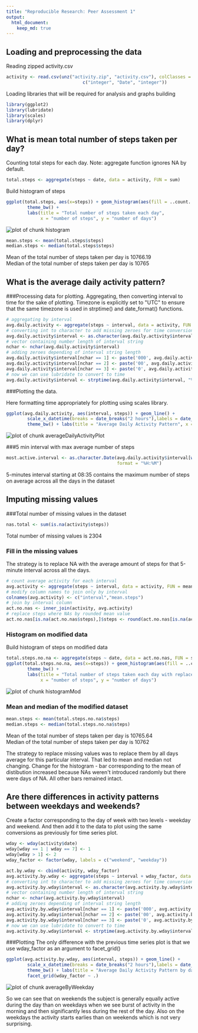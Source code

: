 ```yaml
---
title: "Reproducible Research: Peer Assessment 1"
output: 
  html_document:
    keep_md: true
---
```


## Loading and preprocessing the data

Reading zipped activity.csv


```r
activity <- read.csv(unz("activity.zip", "activity.csv"), colClasses = 
                             c("integer", "Date", "integer"))
```

Loading libraries that will be required for analysis and graphs building


```r
library(ggplot2)
library(lubridate)
library(scales)
library(dplyr)
```

## What is mean total number of steps taken per day?

Counting total steps for each day.
Note: aggregate function ignores NA by default.


```r
total.steps <- aggregate(steps ~ date, data = activity, FUN = sum)
```

Build histogram of steps

```r
ggplot(total.steps, aes(x=steps)) + geom_histogram(aes(fill = ..count..)) + 
        theme_bw() + 
        labs(title = "Total number of steps taken each day", 
             x = "number of steps", y = "number of days")
```

![plot of chunk histogram](figure/histogram-1.png) 


```r
mean.steps <- mean(total.steps$steps)
median.steps <- median(total.steps$steps)
```

Mean of the total number of steps taken per day is 10766.19  
Median of the total number of steps taken per day is 10765

## What is the average daily activity pattern?

###Processing data for plotting.
Aggregating, then converting interval to time for the sake of plotting.
Timezone is explicitly set to "UTC" to ensure that the same timezone is used in strptime() and date_format() functions.


```r
# aggregating by interval
avg.daily.activity <- aggregate(steps ~ interval, data = activity, FUN = mean)
# converting int to character to add missing zeroes for time conversion
avg.daily.activity$interval <- as.character(avg.daily.activity$interval)
# vector containing number length of interval string
nchar <- nchar(avg.daily.activity$interval)
# adding zeroes depending of interval string length
avg.daily.activity$interval[nchar == 1] <- paste('000', avg.daily.activity$interval[nchar == 1], sep = '')
avg.daily.activity$interval[nchar == 2] <- paste('00', avg.daily.activity$interval[nchar == 2], sep = '')
avg.daily.activity$interval[nchar == 3] <- paste('0', avg.daily.activity$interval[nchar == 3], sep = '')
# now we can use lubridate to convert to time
avg.daily.activity$interval <- strptime(avg.daily.activity$interval, "%H%M", tz = "UTC")
```

###Plotting the data.

Here formatting time appropriately for plotting using scales library.


```r
ggplot(avg.daily.activity, aes(interval, steps)) + geom_line() + 
        scale_x_datetime(breaks = date_breaks("2 hours"),labels = date_format("%H:%M", tz="UTC")) + 
        theme_bw() + labs(title = "Average Daily Activity Pattern", x = "Time", y = "Average number of steps")
```

![plot of chunk averageDailyActivityPlot](figure/averageDailyActivityPlot-1.png) 

###5 min interval with max average number of steps


```r
most.active.interval <- as.character.Date(avg.daily.activity$interval[which.max(avg.daily.activity$steps)], 
                                          format = "%H:%M")
```

5-minutes interval starting at 08:35 contains the maximum number of steps on average across all the days in the dataset

## Imputing missing values

###Total number of missing values in the dataset


```r
nas.total <- sum(is.na(activity$steps))
```

Total number of missing values is 2304

### Fill in the missing values

The strategy is to replace NA with the average amount of steps for that 5-minute interval across all the days.


```r
# count average activity for each interval
avg.activity <- aggregate(steps ~ interval, data = activity, FUN = mean)
# modify column names to join only by interval
colnames(avg.activity) <- c("interval","mean.steps")
# join by interval column
act.no.nas <- inner_join(activity, avg.activity)
# replace steps where NAs by rounded mean value
act.no.nas[is.na(act.no.nas$steps),]$steps <- round(act.no.nas[is.na(act.no.nas$steps),]$mean.steps)
```

### Histogram on modified data

Build histogram of steps on modified data


```r
total.steps.no.na <- aggregate(steps ~ date, data = act.no.nas, FUN = sum)
ggplot(total.steps.no.na, aes(x=steps)) + geom_histogram(aes(fill = ..count..)) + 
        theme_bw() + 
        labs(title = "Total number of steps taken each day with replaced NA values", 
             x = "number of steps", y = "number of days")
```

![plot of chunk histogramMod](figure/histogramMod-1.png) 

### Mean and median of the modified dataset


```r
mean.steps <- mean(total.steps.no.na$steps)
median.steps <- median(total.steps.no.na$steps)
```

Mean of the total number of steps taken per day is 10765.64  
Median of the total number of steps taken per day is 10762

The strategy to replace missing values was to replace them by all days average for this particular interval.
That led to mean and median not changing.
Change for the histogram - bar corresponding to the mean of distibution increased because NAs weren't introduced randomly but there were days of NA. All other bars remained intact.

## Are there differences in activity patterns between weekdays and weekends?

Create a factor corresponding to the day of week with two levels - weekday and weekend.
And then add it to the data to plot using the same conversions as previously for time series plot.

```r
wday <- wday(activity$date)
wday[wday == 1 | wday == 7] <- 1
wday[wday > 1] <- 2
wday_factor <- factor(wday, labels = c("weekend", "weekday"))

act.by.wday <- cbind(activity, wday_factor)
avg.activity.by.wday <- aggregate(steps ~ interval + wday_factor, data = act.by.wday, FUN = mean)
# converting int to character to add missing zeroes for time conversion
avg.activity.by.wday$interval <- as.character(avg.activity.by.wday$interval)
# vector containing number length of interval string
nchar <- nchar(avg.activity.by.wday$interval)
# adding zeroes depending of interval string length
avg.activity.by.wday$interval[nchar == 1] <- paste('000', avg.activity.by.wday$interval[nchar == 1], sep = '')
avg.activity.by.wday$interval[nchar == 2] <- paste('00', avg.activity.by.wday$interval[nchar == 2], sep = '')
avg.activity.by.wday$interval[nchar == 3] <- paste('0', avg.activity.by.wday$interval[nchar == 3], sep = '')
# now we can use lubridate to convert to time
avg.activity.by.wday$interval <- strptime(avg.activity.by.wday$interval, "%H%M", tz = "UTC")
```

###Plotting
The only difference with the previous time series plot is that we use wday_factor as an argument to facet_grid()


```r
ggplot(avg.activity.by.wday, aes(interval, steps)) + geom_line() + 
        scale_x_datetime(breaks = date_breaks("2 hours"),labels = date_format("%H:%M", tz="UTC")) + 
        theme_bw() + labs(title = "Average Daily Activity Pattern by day of week", x = "Time", y = "Average number of steps") +
        facet_grid(wday_factor ~ .) 
```

![plot of chunk averageByWeekday](figure/averageByWeekday-1.png) 

So we can see that on weekends the subject is generally equally active during the day than on weekdays when we see burst of activity in the morning and then significantly less during the rest of the day. Also on the weekdays the activity starts earlies than on weekends which is not very surprising. 
